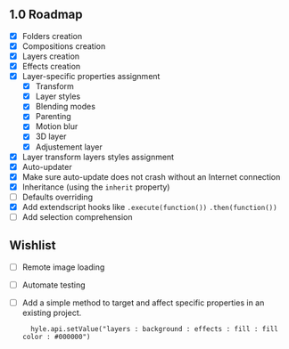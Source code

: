 ## 1.0 Roadmap

- [x] Folders creation
- [x] Compositions creation
- [x] Layers creation
- [x] Effects creation
- [x] Layer-specific properties assignment
    + [x] Transform
    + [x] Layer styles
    + [x] Blending modes
    + [x] Parenting
    + [x] Motion blur
    + [x] 3D layer 
    + [x] Adjustement layer 
- [x] Layer transform layers styles assignment
- [x] Auto-updater
- [x] Make sure auto-update does not crash without an Internet connection
- [x] Inheritance (using the `inherit` property)
- [ ] Defaults overriding
- [x] Add extendscript hooks like `.execute(function())` `.then(function())`
- [ ] Add selection comprehension

## Wishlist

- [ ] Remote image loading
- [ ] Automate testing
- [ ] Add a simple method to target and affect specific properties in an existing project.
        
        hyle.api.setValue("layers : background : effects : fill : fill color : #000000")

